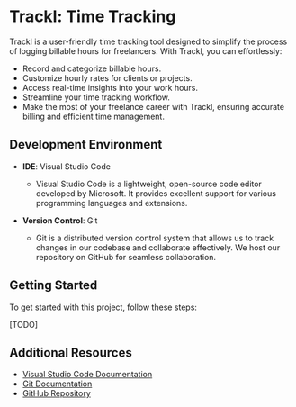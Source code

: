 # Trackl: Time Tracking

Trackl is a user-friendly time tracking tool designed to simplify the process of logging billable hours for freelancers. With Trackl, you can effortlessly:

- Record and categorize billable hours.
- Customize hourly rates for clients or projects.
- Access real-time insights into your work hours.
- Streamline your time tracking workflow.
- Make the most of your freelance career with Trackl, ensuring accurate billing and efficient time management.

## Development Environment

- **IDE**: Visual Studio Code
  - Visual Studio Code is a lightweight, open-source code editor developed by Microsoft. It provides excellent support for various programming languages and extensions.

- **Version Control**: Git
  - Git is a distributed version control system that allows us to track changes in our codebase and collaborate effectively. We host our repository on GitHub for seamless collaboration.

## Getting Started

To get started with this project, follow these steps:

[TODO]

## Additional Resources

- [Visual Studio Code Documentation](https://code.visualstudio.com/docs)
- [Git Documentation](https://git-scm.com/docs)
- [GitHub Repository](https://github.com/alegbeleyehzl/trackl)
